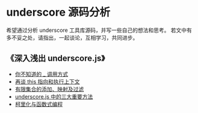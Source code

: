 # underscore 源码分析

希望通过分析 underscore 工具库源码，并写一些自己的想法和思考。
若文中有多不妥之处，请指出，一起谈论，互相学习，共同进步。

## 《深入浅出 underscore.js》

- [你不知道的 _ 调用方式](https://github.com/qinghuanI/underscore-source-code-analysis/issues/1)
- [再谈 this 指向和执行上下文](https://github.com/qinghuanI/underscore-source-code-analysis/issues/2)
- [有限集合的添加、映射及过滤](https://github.com/qinghuanI/underscore-source-code-analysis/issues/5)
- [underscore.js 中的三大重要方法](https://github.com/qinghuanI/underscore-source-code-analysis/issues/6)
- [柯里化与函数式编程](https://github.com/qinghuanI/underscore-source-code-analysis/issues/7)
